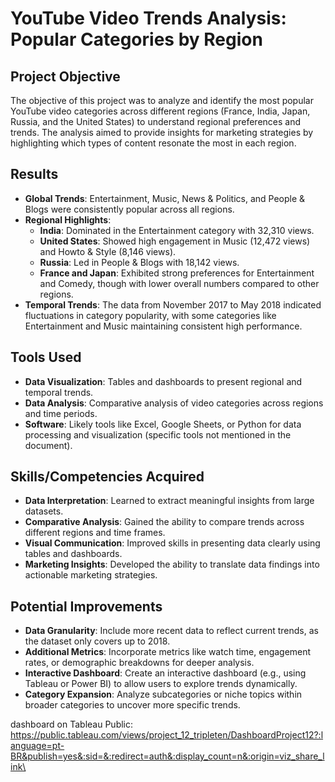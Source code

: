 # YouTube Video Trends Analysis: Popular Categories by Region

## Project Objective
The objective of this project was to analyze and identify the most popular YouTube video categories across different regions (France, India, Japan, Russia, and the United States) to understand regional preferences and trends. The analysis aimed to provide insights for marketing strategies by highlighting which types of content resonate the most in each region.

## Results
- **Global Trends**: Entertainment, Music, News & Politics, and People & Blogs were consistently popular across all regions.
- **Regional Highlights**:
  - **India**: Dominated in the Entertainment category with 32,310 views.
  - **United States**: Showed high engagement in Music (12,472 views) and Howto & Style (8,146 views).
  - **Russia**: Led in People & Blogs with 18,142 views.
  - **France and Japan**: Exhibited strong preferences for Entertainment and Comedy, though with lower overall numbers compared to other regions.
- **Temporal Trends**: The data from November 2017 to May 2018 indicated fluctuations in category popularity, with some categories like Entertainment and Music maintaining consistent high performance.

## Tools Used
- **Data Visualization**: Tables and dashboards to present regional and temporal trends.
- **Data Analysis**: Comparative analysis of video categories across regions and time periods.
- **Software**: Likely tools like Excel, Google Sheets, or Python for data processing and visualization (specific tools not mentioned in the document).

## Skills/Competencies Acquired
- **Data Interpretation**: Learned to extract meaningful insights from large datasets.
- **Comparative Analysis**: Gained the ability to compare trends across different regions and time frames.
- **Visual Communication**: Improved skills in presenting data clearly using tables and dashboards.
- **Marketing Insights**: Developed the ability to translate data findings into actionable marketing strategies.

## Potential Improvements
- **Data Granularity**: Include more recent data to reflect current trends, as the dataset only covers up to 2018.
- **Additional Metrics**: Incorporate metrics like watch time, engagement rates, or demographic breakdowns for deeper analysis.
- **Interactive Dashboard**: Create an interactive dashboard (e.g., using Tableau or Power BI) to allow users to explore trends dynamically.
- **Category Expansion**: Analyze subcategories or niche topics within broader categories to uncover more specific trends.

dashboard on Tableau Public: https://public.tableau.com/views/project_12_tripleten/DashboardProject12?:language=pt-BR&publish=yes&:sid=&:redirect=auth&:display_count=n&:origin=viz_share_link\